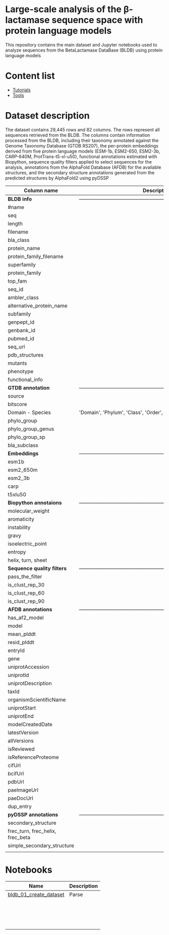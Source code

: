 # Large-scale analysis of the β-lactamase sequence space with protein language models

This repository contains the main dataset and Jupyter notebooks used to analyze sequences from the BetaLactamase DataBase (BLDB) using protein language models

# Content list
- [Tutorials](./tutorials)
- [Tools](./tools)

# Dataset description 

The dataset contains 29,445 rows and 82 columns. The rows represent all sequences retrieved from the BLDB. The columns contain information processed from the BLDB, including their taxonomy annotated against the Genome Taxonomy Database (GTDB RS207), the per-protein embeddings derived from five protein language models (ESM-1b, ESM2-650, ESM2-3b, CARP-640M, ProtTrans-t5-xl-u50), functional annotations estimated with Biopython, sequence quality filters applied to select sequences for the analysis, annotations from the AlphaFold Database (AFDB) for the available structures, and the secondary structure annotations generated from the predicted structures by AlphaFold2 using pyDSSP

| Column name | Description | 
|-----------|-----------| 
| **BLDB info** | ——————————————————————————————— |
| #name |  |
| seq |  |
| length |  |
| filename |  |
| bla_class |  |
| protein_name |  |
| protein_family_filename |  |
| superfamily |  |
| protein_family |  |
| top_fam |  |
| seq_id |  |
| ambler_class |  |
| alternative_protein_name |  |
| subfamily |  |
| genpept_id |  |
| genbank_id |  |
| pubmed_id |  |
| seq_url |  |
| pdb_structures |  |
| mutants |  |
| phenotype |  |
| functional_info |  |
| **GTDB annotation** | ——————————————————————————————— |
| source |  |
| bitscore |  |
| Domain - Species | 'Domain', 'Phylum', 'Class', 'Order', 'Family', 'Genus', 'Species' |
| phylo_group |  |
| phylo_group_genus |  |
| phylo_group_sp |  |
| bla_subclass |  |
| **Embeddings** |  ——————————————————————————————— |
| esm1b |  |
| esm2_650m |  |
| esm2_3b |  |
| carp |  |
| t5xlu50 |  |
| **Biopython annotaions** | ——————————————————————————————— |
| molecular_weight |  |
| aromaticity |  |
| instability |  |
| gravy |  |
| isoelectric_point |  |
| entropy |  |
| helix, turn, sheet |  |
| **Sequence quality filters** |  ——————————————————————————————— |
| pass_the_filter |  |
| is_clust_rep_30 |  |
| is_clust_rep_60 |  |
| is_clust_rep_90 |  |
| **AFDB annotations** |  ——————————————————————————————— |
| has_af2_model |  |
| model |  |
| mean_plddt |  |
| resid_plddt |  |
| entryId |  |
| gene |  |
| uniprotAccession |  |
| uniprotId |  |
| uniprotDescription |  |
| taxId |  |
| organismScientificName |  |
| uniprotStart |  |
| uniprotEnd |  |
| modelCreatedDate |  |
| latestVersion |  |
| allVersions |  |
| isReviewed  |  |
| isReferenceProteome |  |
| cifUrl |  |
| bcifUrl |  |
| pdbUrl |  |
| paeImageUrl |  |
| paeDocUrl |  |
| dup_entry |  |
| **pyDSSP annotations** |  ——————————————————————————————— |
| secondary_structure |  |
| frec_turn, frec_helix, frec_beta  |  |
| simple_secondary_structure |  |
|  |  |



# Notebooks 

| Name | Description | 
|-----------|-----------| 
| [bldb_01_create_dataset]() | Parse |
| []() |  |
| []() |  |
| []() |  |
| []() |  |
| []() |  |
| []() |  |
| []() |  |
| []() |  |
| []() |  |
| []() |  |
| []() |  |
| []() |  |
| []() |  |
| []() |  |
| []() |  |
| []() |  |
